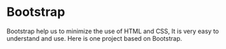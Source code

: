 # Bootstrap
Bootstrap help us to minimize the use of HTML and CSS, It is very easy to understand and use.
Here is one project based on Bootstrap.
